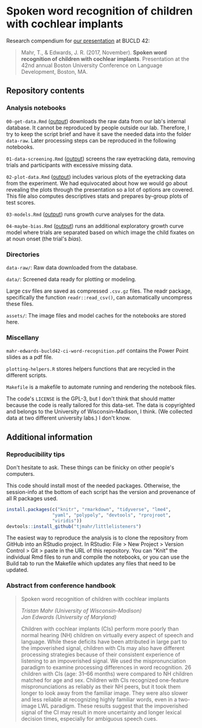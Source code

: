 # Spoken word recognition of children with cochlear implants

Research compendium for [our presentation](./mahr-edwards-bucld42-ci-word-recognition.pdf) 
at BUCLD 42:

> Mahr, T., & Edwards, J. R. (2017, November). **Spoken word recognition of
children with cochlear implants**. Presentation at the 42nd annual Boston
University Conference on Language Development, Boston, MA.

## Repository contents

### Analysis notebooks

`00-get-data.Rmd` ([output](./00-get-data.md)) downloads the raw data from our
lab's internal database. It cannot be reproduced by people outside our lab.
Therefore, I try to keep the script brief and have it save the needed data into
the folder `data-raw`. Later processing steps can be reproduced in the 
following notebooks.

`01-data-screening.Rmd` ([output](./01-data-screening.md)) screens the raw 
eyetracking data, removing trials and participants with excessive missing data.

`02-plot-data.Rmd` ([output](./02-plot-data.md)) includes various plots of the
eyetracking data from the experiment. We had equivocated about how we would go
about revealing the plots through the presentation so a lot of options are
covered. This file also computes descriptives stats and prepares by-group plots
of test scores.

`03-models.Rmd` ([output](./03-models.md)) runs growth curve analyses
for the data.

`04-maybe-bias.Rmd` ([output](./04-maybe-bias.md)) runs an additional
exploratory growth curve model where trials are separated based on which image
the child fixates on at noun onset (the trial's _bias_).

### Directories

`data-raw/`: Raw data downloaded from the database.

`data/`: Screened data ready for plotting or modeling.

Large csv files are saved as compressed `.csv.gz` files. The readr package,
specifically the function `readr::read_csv()`, can automatically uncompress
these files.

`assets/`: The image files and model caches for the notebooks are stored here.

### Miscellany

`mahr-edwards-bucld42-ci-word-recognition.pdf` contains the Power Point slides
as a pdf file.

`plotting-helpers.R` stores helpers functions that are recycled in the different 
scripts.

`Makefile` is a makefile to automate running and rendering the notebook files.

The code's `LICENSE` is the GPL-3, but I don't think that should matter because 
the code is really tailored for this data-set. The
data is copyrighted and belongs to the University of Wisconsin–Madison, 
I think. (We collected data at two different university labs.) I don't know.

## Additional information

### Reproducibility tips

Don't hesitate to ask. These things can be finicky on other people's computers.

This code should install most of the needed packages. Otherwise, the 
session-info at the bottom of each script has the version and provenance of 
all R packages used.

```r
install.packages(c("knitr", "rmarkdown", "tidyverse", "lme4", 
                 "yaml", "polypoly", "devtools", "rprojroot",
                 "viridis"))
devtools::install_github("tjmahr/littlelisteners")
```

The easiest way to reproduce the analysis is to clone the repository from GitHub
into an RStudio project. In RStudio: File > New Project \> Version Control > Git
\> paste in the URL of this repository. You can "Knit" the individual Rmd files
to run and compile the notebooks, or you can use the Build tab to run the 
Makefile which updates any files that need to be updated.

### Abstract from conference handbook

> Spoken word recognition of children with cochlear implants
>
> _Tristan Mahr (University of Wisconsin–Madison)_ \
> _Jan Edwards (University of Maryland)_
>
> Children with cochlear implants (CIs) perform more poorly
than normal hearing (NH) children on virtually every aspect of
speech and language. While these deficits have been attributed in
large part to the impoverished signal, children with CIs may also
have different processing strategies because of their consistent
experience of listening to an impoverished signal. We used the
mispronunciation paradigm to examine processing differences
in word recognition. 26 children with CIs (age: 31–66 months)
were compared to NH children matched for age and sex.
Children with CIs recognized one-feature mispronunciations as
reliably as their NH peers, but it took them longer to look away
from the familiar image. They were also slower and less reliable
at recognizing highly familiar words, even in a two-image LWL
paradigm. These results suggest that the impoverished signal
of the CI may result in more uncertainty and longer lexical
decision times, especially for ambiguous speech cues.
